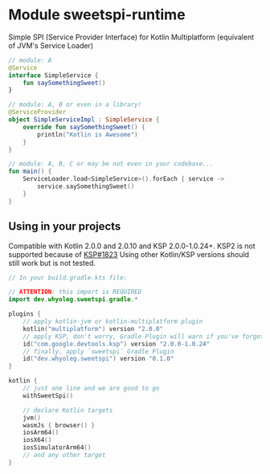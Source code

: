 # Module sweetspi-runtime

Simple SPI (Service Provider Interface) for Kotlin Multiplatform (equivalent of JVM's Service Loader)

```kotlin
// module: A
@Service
interface SimpleService {
    fun saySomethingSweet()
}

// module: A, B or even in a library!
@ServiceProvider
object SimpleServiceImpl : SimpleService {
    override fun saySomethingSweet() {
        println("Kotlin is Awesome")
    }
}

// module: A, B, C or may be not even in your codebase...
fun main() {
    ServiceLoader.load<SimpleService>().forEach { service ->
        service.saySomethingSweet()
    }
}
```

## Using in your projects

Compatible with Kotlin 2.0.0 and 2.0.10 and KSP 2.0.0-1.0.24+.
KSP2 is not supported because of [KSP#1823](https://github.com/google/ksp/issues/1823)
Using other Kotlin/KSP versions should still work but is not tested.

```kotlin
// In your build.gradle.kts file:

// ATTENTION: this import is REQUIRED
import dev.whyoleg.sweetspi.gradle.*

plugins {
    // apply kotlin-jvm or kotlin-multiplatform plugin 
    kotlin("multiplatform") version "2.0.0"
    // apply KSP, don't worry, Gradle Plugin will warn if you've forgotten 
    id("com.google.devtools.ksp") version "2.0.0-1.0.24"
    // finally, apply `sweetspi` Gradle Plugin 
    id("dev.whyoleg.sweetspi") version "0.1.0"
}

kotlin {
    // just one line and we are good to go
    withSweetSpi()

    // declare Kotlin targets
    jvm()
    wasmJs { browser() }
    iosArm64()
    iosX64()
    iosSimulatorArm64()
    // and any other target
}
```
